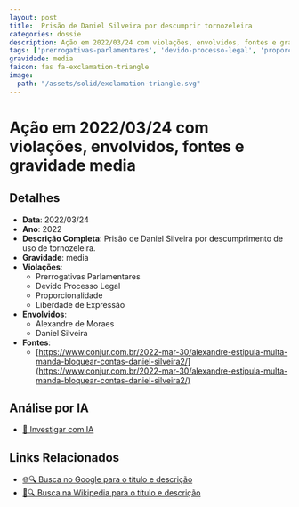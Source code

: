 ```yaml
---
layout: post
title:  Prisão de Daniel Silveira por descumprir tornozeleira
categories: dossie
description: Ação em 2022/03/24 com violações, envolvidos, fontes e gravidade media
tags: ['prerrogativas-parlamentares', 'devido-processo-legal', 'proporcionalidade', 'liberdade-de-expressao', 'alexandre-de-moraes', 'daniel-silveira', 'gravidade-media']
gravidade: media
faicon: fas fa-exclamation-triangle
image:
  path: "/assets/solid/exclamation-triangle.svg"
---
```


# Ação em 2022/03/24 com violações, envolvidos, fontes e gravidade media

## Detalhes
- **Data**: 2022/03/24
- **Ano**: 2022
- **Descrição Completa**: Prisão de Daniel Silveira por descumprimento de uso de tornozeleira.
- **Gravidade**: media <i class="fas fa-exclamation-triangle fa-2x"></i>
- **Violações**:
  - Prerrogativas Parlamentares
  - Devido Processo Legal
  - Proporcionalidade
  - Liberdade de Expressão
- **Envolvidos**:
  - Alexandre de Moraes
  - Daniel Silveira
- **Fontes**:
  - [https://www.conjur.com.br/2022-mar-30/alexandre-estipula-multa-manda-bloquear-contas-daniel-silveira2/](https://www.conjur.com.br/2022-mar-30/alexandre-estipula-multa-manda-bloquear-contas-daniel-silveira2/)

## Análise por IA
- [🤖 Investigar com IA](https://www.perplexity.ai/search?q=%22Alexandre%20de%20Moraes%22%20Pris%C3%A3o%20de%20Daniel%20Silveira%20por%20descumprir%20tornozeleira%20Pris%C3%A3o%20de%20Daniel%20Silveira%20por%20descumprimento%20de%20uso%20de%20tornozeleira.%20Prerrogativas%20Parlamentares%20Devido%20Processo%20Legal%20Proporcionalidade%20Liberdade%20de%20Express%C3%A3o%202022%20gravidade%20media)

## Links Relacionados
- [🌐🔍 Busca no Google para o título e descrição](https://www.google.com/search?q=%22Alexandre%20de%20Moraes%22%20Pris%C3%A3o%20de%20Daniel%20Silveira%20por%20descumprir%20tornozeleira%20Pris%C3%A3o%20de%20Daniel%20Silveira%20por%20descumprimento%20de%20uso%20de%20tornozeleira.%20Prerrogativas%20Parlamentares%20Devido%20Processo%20Legal%20Proporcionalidade%20Liberdade%20de%20Express%C3%A3o%202022%20gravidade%20media)
- [📖🔍 Busca na Wikipedia para o título e descrição](https://pt.wikipedia.org/w/index.php?search=%22Alexandre%20de%20Moraes%22%20Pris%C3%A3o%20de%20Daniel%20Silveira%20por%20descumprir%20tornozeleira%20Pris%C3%A3o%20de%20Daniel%20Silveira%20por%20descumprimento%20de%20uso%20de%20tornozeleira.%20Prerrogativas%20Parlamentares%20Devido%20Processo%20Legal%20Proporcionalidade%20Liberdade%20de%20Express%C3%A3o%202022%20gravidade%20media)

